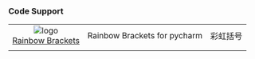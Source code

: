 


###  Code Support
||||
| :----: | :---- | :---- |
|![logo](https://plugins.jetbrains.com/files/10080/134110/icon/pluginIcon.svg) <br> [Rainbow Brackets](https://plugins.jetbrains.com/plugin/10080-rainbow-brackets) | Rainbow Brackets for pycharm | 彩虹括号 |
|||||
